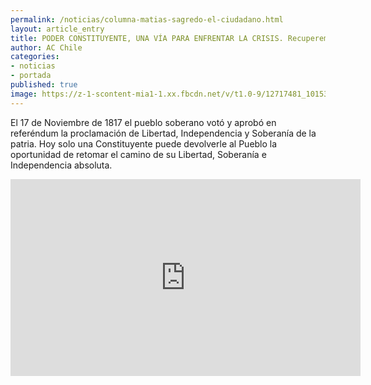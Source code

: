 ```yaml
---
permalink: /noticias/columna-matias-sagredo-el-ciudadano.html
layout: article_entry
title: PODER CONSTITUYENTE, UNA VÍA PARA ENFRENTAR LA CRISIS. Recuperemos nuestra Independencia.
author: AC Chile
categories: 
- noticias
- portada
published: true
image: https://z-1-scontent-mia1-1.xx.fbcdn.net/v/t1.0-9/12717481_10153224215122470_8955409368800109516_n.png?oh=5bcd1710515be5dce4d3cf6094706db4&oe=5880C87C
---
```


El 17 de Noviembre de 1817 el pueblo soberano votó y aprobó en referéndum la proclamación de Libertad, Independencia y Soberanía de la patria. Hoy solo una Constituyente puede devolverle al Pueblo la oportunidad de retomar el camino de su Libertad, Soberanía e Independencia absoluta.

<iframe src="https://www.facebook.com/plugins/video.php?href=https%3A%2F%2Fwww.facebook.com%2FPeriodicoElCiudadano%2Fvideos%2F10153715587852470%2F&show_text=0&width=560" width="560" height="315" style="border:none;overflow:hidden" scrolling="no" frameborder="0" allowTransparency="true" allowFullScreen="true"></iframe>

